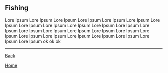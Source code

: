 ## Fishing ##

Lore Ipsum Lore Ipsum Lore Ipsum Lore Ipsum Lore Ipsum Lore Ipsum Lore Ipsum Lore Ipsum Lore Ipsum
Lore Ipsum Lore Ipsum Lore Ipsum Lore Ipsum Lore Ipsum Lore Ipsum Lore Ipsum Lore Ipsum Lore Ipsum Lore Ipsum Lore
Ipsum Lore Ipsum Lore Ipsum Lore Ipsum Lore Ipsum Lore Ipsum Lore Ipsum ok ok ok




-----------------------------
[Back](../)

[Home](https://fishbotapp.github.io/fishbotwiki/)

